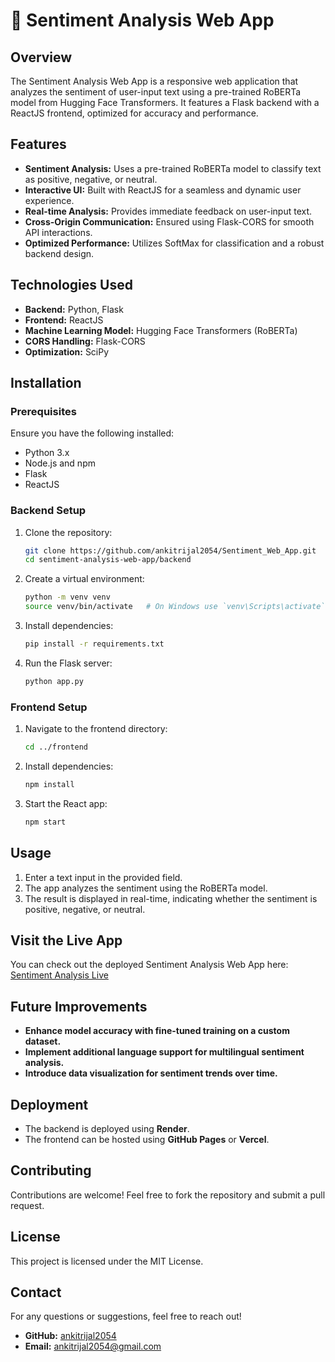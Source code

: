 # 📝 Sentiment Analysis Web App

## Overview
The Sentiment Analysis Web App is a responsive web application that analyzes the sentiment of user-input text using a pre-trained RoBERTa model from Hugging Face Transformers. It features a Flask backend with a ReactJS frontend, optimized for accuracy and performance.

## Features
- **Sentiment Analysis:** Uses a pre-trained RoBERTa model to classify text as positive, negative, or neutral.
- **Interactive UI:** Built with ReactJS for a seamless and dynamic user experience.
- **Real-time Analysis:** Provides immediate feedback on user-input text.
- **Cross-Origin Communication:** Ensured using Flask-CORS for smooth API interactions.
- **Optimized Performance:** Utilizes SoftMax for classification and a robust backend design.

## Technologies Used
- **Backend:** Python, Flask
- **Frontend:** ReactJS
- **Machine Learning Model:** Hugging Face Transformers (RoBERTa)
- **CORS Handling:** Flask-CORS
- **Optimization:** SciPy

## Installation
### Prerequisites
Ensure you have the following installed:
- Python 3.x
- Node.js and npm
- Flask
- ReactJS

### Backend Setup
1. Clone the repository:
   ```bash
   git clone https://github.com/ankitrijal2054/Sentiment_Web_App.git
   cd sentiment-analysis-web-app/backend
   ```
2. Create a virtual environment:
   ```bash
   python -m venv venv
   source venv/bin/activate   # On Windows use `venv\Scripts\activate`
   ```
3. Install dependencies:
   ```bash
   pip install -r requirements.txt
   ```
4. Run the Flask server:
   ```bash
   python app.py
   ```

### Frontend Setup
1. Navigate to the frontend directory:
   ```bash
   cd ../frontend
   ```
2. Install dependencies:
   ```bash
   npm install
   ```
3. Start the React app:
   ```bash
   npm start
   ```

## Usage
1. Enter a text input in the provided field.
2. The app analyzes the sentiment using the RoBERTa model.
3. The result is displayed in real-time, indicating whether the sentiment is positive, negative, or neutral.

## Visit the Live App
You can check out the deployed Sentiment Analysis Web App here:
[Sentiment Analysis Live](https://sentiment-analysis-455b.onrender.com/)

## Future Improvements
- **Enhance model accuracy with fine-tuned training on a custom dataset.**
- **Implement additional language support for multilingual sentiment analysis.**
- **Introduce data visualization for sentiment trends over time.**

## Deployment
- The backend is deployed using **Render**.
- The frontend can be hosted using **GitHub Pages** or **Vercel**.

## Contributing
Contributions are welcome! Feel free to fork the repository and submit a pull request.

## License
This project is licensed under the MIT License.

## Contact
For any questions or suggestions, feel free to reach out!

- **GitHub:** [ankitrijal2054](https://github.com//ankitrijal2054)
- **Email:** ankitrijal2054@gmail.com
